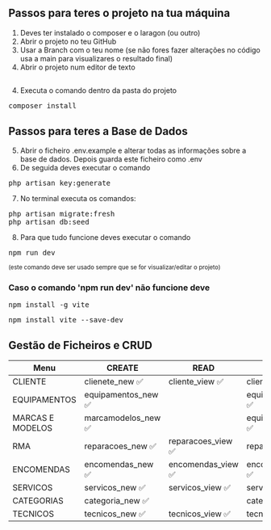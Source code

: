 ## Passos para teres o projeto na tua máquina
1. Deves ter instalado o composer e o laragon (ou outro)
1. Abrir o projeto no teu GitHub
2. Usar a Branch com o teu nome (se não fores fazer alterações no código usa a main para visualizares o resultado final)
3. Abrir o projeto num editor de texto

##
4. Executa o comando dentro da pasta do projeto
 <pre>composer install</pre>

## Passos para teres a Base de Dados
5. Abrir o ficheiro .env.example e alterar todas as informações sobre a base de dados. Depois guarda este ficheiro como .env
6. De seguida deves executar o comando 
  <pre>php artisan key:generate</pre>
7. No terminal executa os comandos:
 <pre>php artisan migrate:fresh
php artisan db:seed </pre>
8. Para que tudo funcione deves executar o comando 
 <pre>npm run dev </pre> 
 <small>(este comando deve ser usado sempre que se for visualizar/editar o projeto)</small>

### Caso o comando 'npm run dev' não funcione deve
<pre>npm install -g vite</pre>
<pre>npm install vite --save-dev</pre>

## Gestão de Ficheiros e CRUD

| Menu              | CREATE                   | READ                      | UPDATE                | DELETE | 
| ---               | ---                      | ---                       | ---                   |---     |
| CLIENTE           | clienete_new ✅         | cliente_view ✅           | cliente_edit ✅       |       |
| EQUIPAMENTOS      | equipamentos_new ✅     |                            | equipamentos_edit ✅ |         |
| MARCAS E MODELOS  | marcamodelos_new ✅     |                            | equipamentos_edit ✅ |         |
| RMA               | reparacoes_new ✅       | reparacoes_view ✅        | reparacoes_edit       |         |
| ENCOMENDAS        | encomendas_new ✅       | encomendas_view ✅        | encomendas_edit ✅    |         |
| SERVICOS          | servicos_new ✅         | servicos_view ✅          | servicos_edit ✅      | ✅      |
| CATEGORIAS        | categoria_new ✅        |                            | categoria_edit ✅    | ✅      |
| TECNICOS          | tecnicos_new ✅         | tecnicos_view ✅          | tecnicos_edit ✅      | ✅      |
